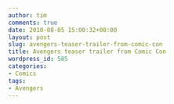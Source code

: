 ```yaml
---
author: tim
comments: true
date: 2010-08-05 15:00:32+00:00
layout: post
slug: avengers-teaser-trailer-from-comic-con
title: Avengers teaser trailer from Comic Con
wordpress_id: 585
categories:
- Comics
tags:
- Avengers
---
```




